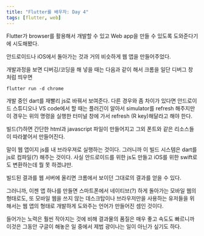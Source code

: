 ```yaml
---
title: "Flutter를 배우자: Day 4"
tags: [flutter, web]
---
```


Flutter가 browser를 활용해서 개발할 수 있고 Web app을 만들 수 있도록 도와준다기에 시도해봤다.

안드로이드나 iOS에서 돌아가는 것과 거의 비슷하게 웹 앱을 만들어주었다.

개발과정을 보면 디버깅/코딩을 해 넣을 때는 다음과 같이 해서 크롬을 일단 디버그 창 처럼 띄우면 
```
flutter run -d chrome
```

개발 중인 dart를 재빨리 js로 바꿔서 보여준다. 다른 경우와 좀 차이가 있다면 안드로이드 스튜디오나 VS code에서 할 때는 플러긴이 알아서 simulator를 refresh 해주지만 이 경우는 위의 명령을 실행한 터미널 창에 가서 refresh (R key)해달라고 해야 한다. 

빌드(?)하면 간단한 html과 javascript 파일이 만들어지고 그외 폰트와 같은 리소스들이 따라붙어서 만들어진다.

말이 웹 앱이지 js를 내 브라우져로 실행하는 것이다. 그러니까 이 빌드 시스템은 dart를 js로 컴파일(?) 해주는 것이다. 사실 안드로이드를 위한 js도 만들고 iOS를 위한 swift로도 변환하는데 뭘 못 하겠냐만.

빌드된 결과를 웹 서버에 올리면 크롬에서 보이던 그대로의 결과를 얻을 수 있다. 

그러니까, 이젠 앱 하나를 만들면 스마트폰에서 네이티브(?) 하게 돌아가는 모바일 웹의 형태로도, 또 모바일 웹을 쓰지 않는 데스크탑이나 브라우저만을 사용하는 유저들을 위해서는 웹 앱의 형태로 개발하게 도와주는 언어가 만들어진 셈인 것이다. 

들어가는 노력은 훨씬 작아지는 것에 비해 결과물의 품질은 매우 좋고 속도도 빠르니까 이것은 그동안 구글이 해놓은 일 중에서 제법 광이나는 일이 아닌가 싶기도 하다.

